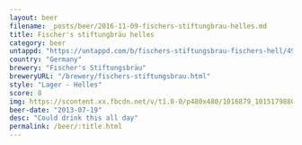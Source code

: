 ```yaml
---
layout: beer
filename: _posts/beer/2016-11-09-fischers-stiftungbrau-helles.md
title: Fischer's stiftungbräu helles
category: beer
untappd: "https://untappd.com/b/fischers-stiftungsbrau-fischers-hell/498614"
country: "Germany"
brewery: "Fischer's Stiftungsbräu"
breweryURL: "/brewery/fischers-stiftungsbrau.html"
style: "Lager - Helles"
score: 8
img: https://scontent.xx.fbcdn.net/v/t1.0-0/p480x480/1016879_10151798800588745_1406598038_n.jpg?_nc_cat=106&oh=b949f41bd3e3e39198ec85450ccb486f&oe=5C52E222
beer-date: "2013-07-19"
desc: "Could drink this all day"
permalink: /beer/:title.html
---
```


